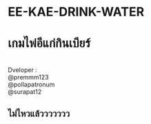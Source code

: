 # EE-KAE-DRINK-WATER
<h1>เกมไพ่อีแก่กินเบียร์</h1>
<br/>
Dveloper : 
<br/>   @premmm123
<br/>   @pollapatronum
<br/>   @surapat12
<h2>ไม่ไหวแล้ววววววว</h2>
